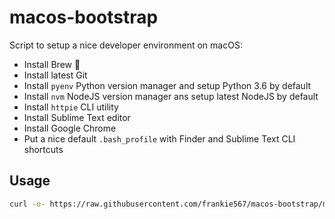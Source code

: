 # macos-bootstrap

Script to setup a nice developer environment on macOS:

* Install Brew 🍺
* Install latest Git
* Install `pyenv` Python version manager and setup Python 3.6 by default
* Install `nvm` NodeJS version manager ans setup latest NodeJS by default
* Install `httpie` CLI utility
* Install Sublime Text editor
* Install Google Chrome
* Put a nice default `.bash_profile` with Finder and Sublime Text CLI shortcuts

## Usage

```bash
curl -o- https://raw.githubusercontent.com/frankie567/macos-bootstrap/master/macos-bootstrap.sh | bash
```
